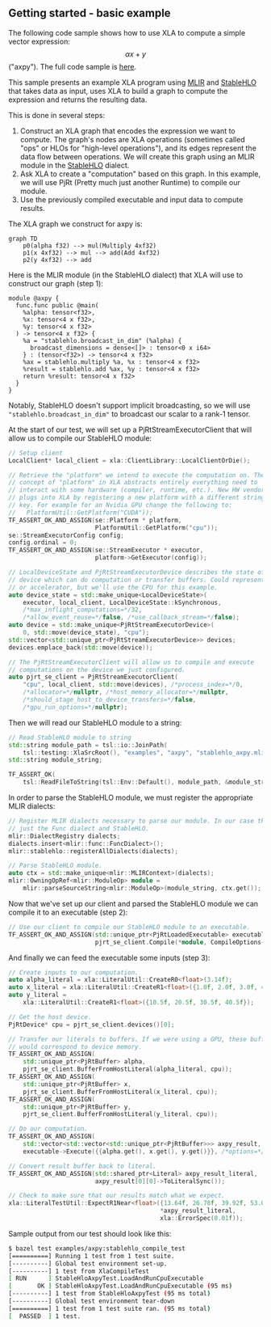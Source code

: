 ## Getting started - basic example

The following code sample shows how to use XLA to compute a simple vector
expression: $$\alpha x+y$$ ("axpy"). The full code sample is
[here](https://github.com/openxla/xla/blob/test/xla/examples/axpy/stablehlo_compile_test.cc).

This sample presents an example XLA program using [MLIR](https://mlir.llvm.org/)
and [StableHLO](https://github.com/openxla/stablehlo) that takes data as input,
uses XLA to build a graph to compute the expression and returns the resulting
data.

This is done in several steps:

1.  Construct an XLA graph that encodes the expression we want to compute. The
    graph's nodes are XLA operations (sometimes called "ops" or HLOs for
    "high-level operations"), and its edges represent the data flow between
    operations. We will create this graph using an MLIR module in the
    [StableHLO](https://github.com/openxla/stablehlo) dialect.
2.  Ask XLA to create a "computation" based on this graph. In this example, we
    will use PjRt (Pretty much just another Runtime) to compile our module.
3.  Use the previously compiled executable and input data to compute results.

The XLA graph we construct for axpy is:

```mermaid
graph TD
    p0(alpha f32) --> mul(Multiply 4xf32)
    p1(x 4xf32) --> mul --> add(Add 4xf32)
    p2(y 4xf32) --> add
```

Here is the MLIR module (in the StableHLO dialect) that XLA will use to
construct our graph (step 1):

```mlir
module @axpy {
  func.func public @main(
    %alpha: tensor<f32>,
    %x: tensor<4 x f32>,
    %y: tensor<4 x f32>
  ) -> tensor<4 x f32> {
    %a = "stablehlo.broadcast_in_dim" (%alpha) {
      broadcast_dimensions = dense<[]> : tensor<0 x i64>
    } : (tensor<f32>) -> tensor<4 x f32>
    %ax = stablehlo.multiply %a, %x : tensor<4 x f32>
    %result = stablehlo.add %ax, %y : tensor<4 x f32>
    return %result: tensor<4 x f32>
  }
}
```

Notably, StableHLO doesn't support implicit broadcasting, so we will use
`"stablehlo.broadcast_in_dim"` to broadcast our scalar to a rank-1 tensor.

At the start of our test, we will set up a PjRtStreamExecutorClient that will
allow us to compile our StableHLO module:

```c++
// Setup client
LocalClient* local_client = xla::ClientLibrary::LocalClientOrDie();

// Retrieve the "platform" we intend to execute the computation on. The
// concept of "platform" in XLA abstracts entirely everything need to
// interact with some hardware (compiler, runtime, etc.). New HW vendor
// plugs into XLA by registering a new platform with a different string
// key. For example for an Nvidia GPU change the following to:
//   PlatformUtil::GetPlatform("CUDA"));
TF_ASSERT_OK_AND_ASSIGN(se::Platform * platform,
                        PlatformUtil::GetPlatform("cpu"));
se::StreamExecutorConfig config;
config.ordinal = 0;
TF_ASSERT_OK_AND_ASSIGN(se::StreamExecutor * executor,
                        platform->GetExecutor(config));

// LocalDeviceState and PjRtStreamExecutorDevice describes the state of a
// device which can do computation or transfer buffers. Could represent a GPU
// or accelerator, but we'll use the CPU for this example.
auto device_state = std::make_unique<LocalDeviceState>(
    executor, local_client, LocalDeviceState::kSynchronous,
    /*max_inflight_computations=*/32,
    /*allow_event_reuse=*/false, /*use_callback_stream=*/false);
auto device = std::make_unique<PjRtStreamExecutorDevice>(
    0, std::move(device_state), "cpu");
std::vector<std::unique_ptr<PjRtStreamExecutorDevice>> devices;
devices.emplace_back(std::move(device));

// The PjRtStreamExecutorClient will allow us to compile and execute
// computations on the device we just configured.
auto pjrt_se_client = PjRtStreamExecutorClient(
    "cpu", local_client, std::move(devices), /*process_index=*/0,
    /*allocator=*/nullptr, /*host_memory_allocator=*/nullptr,
    /*should_stage_host_to_device_transfers=*/false,
    /*gpu_run_options=*/nullptr);
```

Then we will read our StableHLO module to a string:

```c++
// Read StableHLO module to string
std::string module_path = tsl::io::JoinPath(
    tsl::testing::XlaSrcRoot(), "examples", "axpy", "stablehlo_axpy.mlir");
std::string module_string;

TF_ASSERT_OK(
    tsl::ReadFileToString(tsl::Env::Default(), module_path, &module_string));
```

In order to parse the StableHLO module, we must register the appropriate MLIR
dialects:

```c++
// Register MLIR dialects necessary to parse our module. In our case this is
// just the Func dialect and StableHLO.
mlir::DialectRegistry dialects;
dialects.insert<mlir::func::FuncDialect>();
mlir::stablehlo::registerAllDialects(dialects);

// Parse StableHLO module.
auto ctx = std::make_unique<mlir::MLIRContext>(dialects);
mlir::OwningOpRef<mlir::ModuleOp> module =
    mlir::parseSourceString<mlir::ModuleOp>(module_string, ctx.get());
```

Now that we've set up our client and parsed the StableHLO module we can
compile it to an executable (step 2):

```c++
// Use our client to compile our StableHLO module to an executable.
TF_ASSERT_OK_AND_ASSIGN(std::unique_ptr<PjRtLoadedExecutable> executable,
                        pjrt_se_client.Compile(*module, CompileOptions{}));
```

And finally we can feed the executable some inputs (step 3):

```c++
// Create inputs to our computation.
auto alpha_literal = xla::LiteralUtil::CreateR0<float>(3.14f);
auto x_literal = xla::LiteralUtil::CreateR1<float>({1.0f, 2.0f, 3.0f, 4.0f});
auto y_literal =
    xla::LiteralUtil::CreateR1<float>({10.5f, 20.5f, 30.5f, 40.5f});

// Get the host device.
PjRtDevice* cpu = pjrt_se_client.devices()[0];

// Transfer our literals to buffers. If we were using a GPU, these buffers
// would correspond to device memory.
TF_ASSERT_OK_AND_ASSIGN(
    std::unique_ptr<PjRtBuffer> alpha,
    pjrt_se_client.BufferFromHostLiteral(alpha_literal, cpu));
TF_ASSERT_OK_AND_ASSIGN(
    std::unique_ptr<PjRtBuffer> x,
    pjrt_se_client.BufferFromHostLiteral(x_literal, cpu));
TF_ASSERT_OK_AND_ASSIGN(
    std::unique_ptr<PjRtBuffer> y,
    pjrt_se_client.BufferFromHostLiteral(y_literal, cpu));

// Do our computation.
TF_ASSERT_OK_AND_ASSIGN(
    std::vector<std::vector<std::unique_ptr<PjRtBuffer>>> axpy_result,
    executable->Execute({{alpha.get(), x.get(), y.get()}}, /*options=*/{}));

// Convert result buffer back to literal.
TF_ASSERT_OK_AND_ASSIGN(std::shared_ptr<Literal> axpy_result_literal,
                        axpy_result[0][0]->ToLiteralSync());

// Check to make sure that our results match what we expect.
xla::LiteralTestUtil::ExpectR1Near<float>({13.64f, 26.78f, 39.92f, 53.06f},
                                          *axpy_result_literal,
                                          xla::ErrorSpec(0.01f));
```

Sample output from our test should look like this:

```sh
$ bazel test examples/axpy:stablehlo_compile_test
[==========] Running 1 test from 1 test suite.
[----------] Global test environment set-up.
[----------] 1 test from XlaCompileTest
[ RUN      ] StableHloAxpyTest.LoadAndRunCpuExecutable
[       OK ] StableHloAxpyTest.LoadAndRunCpuExecutable (95 ms)
[----------] 1 test from StableHloAxpyTest (95 ms total)
[----------] Global test environment tear-down
[==========] 1 test from 1 test suite ran. (95 ms total)
[  PASSED  ] 1 test.
```
